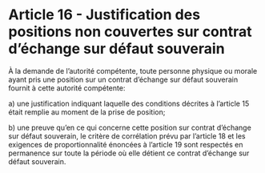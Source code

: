 # Article 16 - Justification des positions non couvertes sur contrat d’échange sur défaut souverain


À la demande de l’autorité compétente, toute personne physique ou morale ayant pris une position sur un contrat d’échange sur défaut souverain fournit à cette autorité compétente:

a) une justification indiquant laquelle des conditions décrites à l’article 15 était remplie au moment de la prise de position;

b) une preuve qu’en ce qui concerne cette position sur contrat d’échange sur défaut souverain, le critère de corrélation prévu par l’article 18 et les exigences de proportionnalité énoncées à l’article 19 sont respectés en permanence sur toute la période où elle détient ce contrat d’échange sur défaut souverain.
